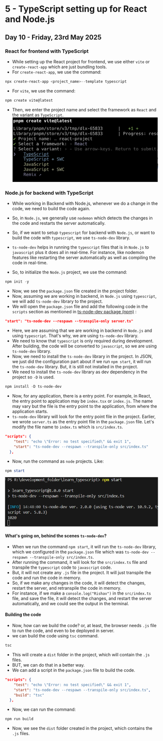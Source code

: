# 5 - TypeScript setting up for React and Node.js
## Day 10 - Friday, 23rd May 2025
### React for frontend with TypeScript
- While setting up the React project for frontend, we use either ``vite`` or ``create-react-app`` which are just bundling tools.
- For ``create-react-app``, we use the command:
```powershell
npx create-react-app <project_name>--template typescript
```
- For ``vite``, we use the command:
```powershell
npm create vite@latest
```
- Then, we enter the project name and select the framework as ``React`` and the variant as ``TypeScript``.
![react_with_typescript](pictures/18_23may2025.png)

### Node.js for backend with TypeScript
- While working in Backend with Node.js, whenever we do a change in the code, we need to build the code again.
- So, in ``Node.js``, we generally use ``nodemon`` which detects the changes in the code and restarts the server automatically.
- So, if we want to setup ``typescript`` for backend with ``Node.js``, or want to build the code with ``typescript``, we use ``ts-node-dev`` library.
- ``ts-node-dev`` helps in running the ``typescript`` files that is in ``Node.js`` to ``javascript`` plus it does all in real-time. For instance, like nodemon features like restarting the server automatically as well as compiling the code in real-time.

- So, to initialize the ``Node.js`` project, we use the command:
```powershell
npm init -y
```
- Now, we see the ``package.json`` file created in the project folder.
- Now, assuming we are working in backend, in ``Node.js`` using ``typescript``, we will add ``ts-node-dev`` library to the project.
- We will open the ``package.json`` file and add the following code in the ``scripts`` section as mentioned in [ts-node-dev package (npm)](https://www.npmjs.com/package/ts-node-dev) :
```json
"start": "ts-node-dev --respawn --transpile-only server.ts"
```
- Here, we are assuming that we are working in backend in ``Node.js`` and using ``typescript``. That's why, we are using ``ts-node-dev`` library.
- We need to know that ``typescript`` is only required during development. After building, the code will be converted to ``javascript``, so we are using ``ts-node-dev`` library.
- Now, we need to install the ``ts-node-dev`` library in the project. In JSON, we just did the configuration part about if we run ``npm start``, it will run the ``ts-node-dev`` library. But, it is still not installed in the project.
- We need to install the ``ts-node-dev`` library as dev dependency in the project so ``-D`` is used.
```powershell
npm install -D ts-node-dev
```
- Now, for any application, there is a entry point. For example, in React, the entry point to application may be ``index.tsx`` or ``index.js``. The name may vary but the file is the entry point to the application, from where the application starts.
- ``ts-node-dev`` library will look for the entry point file in the project. Earlier, we wrote ``server.ts`` as the entry point file in the ``package.json`` file. Let's modify the file name to ``index.ts`` which is ``src/index.ts``.
```json
"scripts": {
    "test": "echo \"Error: no test specified\" && exit 1",
    "start": "ts-node-dev --respawn --transpile-only src/index.ts"
  },
```
- Now, run the command as ``node`` projects. Like:
```powershell
npm start
```
![npm_start](pictures/19_24may2025.png)

#### What's going on, behind the scenes ``ts-node-dev``?
- When we run the command ``npm start``, it will run the ``ts-node-dev`` library, which we configured in the ``package.json`` file which was ``ts-node-dev --respawn --transpile-only src/index.ts``.
- After running the command, it will look for the ``src/index.ts`` file and transpile the ``typescript`` code to ``javascript`` code.
- But, it will not create any ``.js`` file in the project. It will just transpile the code and run the code in memory.
- So, if we make any changes in the code, it will detect the changes, restart the server, and retranspile the code in memory.
- For instance, if we make a ``console.log("Rishav")`` in the ``src/index.ts`` file, and save the file, it will detect the changes, and restart the server automatically, and we could see the output in the terminal.

#### Building the code
- Now, how can we build the code? or, at least, the browser needs ``.js`` file to run the code, and even to be deployed in server.
- we can build the code using ``tsc`` command.
```powershell
tsc
```
- This will create a ``dist`` folder in the project, which will contain the ``.js`` files.
- BUT, we can do that in a better way.
- We can add a script in the ``package.json`` file to build the code.
```json
"scripts": {
    "test": "echo \"Error: no test specified\" && exit 1",
    "start": "ts-node-dev --respawn --transpile-only src/index.ts",
    "build": "tsc"
  },
```
- Now, we can run the command:
```powershell
npm run build
```
- Now, we see the ``dist`` folder created in the project, which contains the ``.js`` files.
